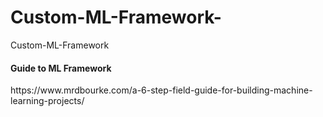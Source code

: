 # Custom-ML-Framework-
Custom-ML-Framework 

<h4>Guide to ML Framework</h4>
<p>
    https://www.mrdbourke.com/a-6-step-field-guide-for-building-machine-learning-projects/
</p>